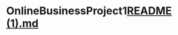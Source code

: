 # OnlineBusinessProject1[README (1).md](https://github.com/MalleNur/OnlineBusinessProject1/files/8508198/README.1.md)
